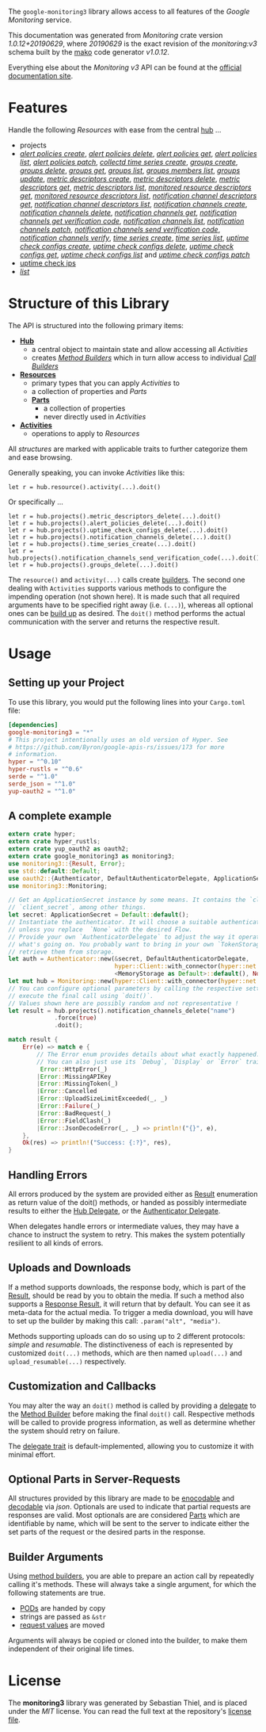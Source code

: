 <!---
DO NOT EDIT !
This file was generated automatically from 'src/mako/api/README.md.mako'
DO NOT EDIT !
-->
The `google-monitoring3` library allows access to all features of the *Google Monitoring* service.

This documentation was generated from *Monitoring* crate version *1.0.12+20190629*, where *20190629* is the exact revision of the *monitoring:v3* schema built by the [mako](http://www.makotemplates.org/) code generator *v1.0.12*.

Everything else about the *Monitoring* *v3* API can be found at the
[official documentation site](https://cloud.google.com/monitoring/api/).
# Features

Handle the following *Resources* with ease from the central [hub](https://docs.rs/google-monitoring3/1.0.12+20190629/google_monitoring3/struct.Monitoring.html) ... 

* projects
 * [*alert policies create*](https://docs.rs/google-monitoring3/1.0.12+20190629/google_monitoring3/struct.ProjectAlertPolicyCreateCall.html), [*alert policies delete*](https://docs.rs/google-monitoring3/1.0.12+20190629/google_monitoring3/struct.ProjectAlertPolicyDeleteCall.html), [*alert policies get*](https://docs.rs/google-monitoring3/1.0.12+20190629/google_monitoring3/struct.ProjectAlertPolicyGetCall.html), [*alert policies list*](https://docs.rs/google-monitoring3/1.0.12+20190629/google_monitoring3/struct.ProjectAlertPolicyListCall.html), [*alert policies patch*](https://docs.rs/google-monitoring3/1.0.12+20190629/google_monitoring3/struct.ProjectAlertPolicyPatchCall.html), [*collectd time series create*](https://docs.rs/google-monitoring3/1.0.12+20190629/google_monitoring3/struct.ProjectCollectdTimeSeryCreateCall.html), [*groups create*](https://docs.rs/google-monitoring3/1.0.12+20190629/google_monitoring3/struct.ProjectGroupCreateCall.html), [*groups delete*](https://docs.rs/google-monitoring3/1.0.12+20190629/google_monitoring3/struct.ProjectGroupDeleteCall.html), [*groups get*](https://docs.rs/google-monitoring3/1.0.12+20190629/google_monitoring3/struct.ProjectGroupGetCall.html), [*groups list*](https://docs.rs/google-monitoring3/1.0.12+20190629/google_monitoring3/struct.ProjectGroupListCall.html), [*groups members list*](https://docs.rs/google-monitoring3/1.0.12+20190629/google_monitoring3/struct.ProjectGroupMemberListCall.html), [*groups update*](https://docs.rs/google-monitoring3/1.0.12+20190629/google_monitoring3/struct.ProjectGroupUpdateCall.html), [*metric descriptors create*](https://docs.rs/google-monitoring3/1.0.12+20190629/google_monitoring3/struct.ProjectMetricDescriptorCreateCall.html), [*metric descriptors delete*](https://docs.rs/google-monitoring3/1.0.12+20190629/google_monitoring3/struct.ProjectMetricDescriptorDeleteCall.html), [*metric descriptors get*](https://docs.rs/google-monitoring3/1.0.12+20190629/google_monitoring3/struct.ProjectMetricDescriptorGetCall.html), [*metric descriptors list*](https://docs.rs/google-monitoring3/1.0.12+20190629/google_monitoring3/struct.ProjectMetricDescriptorListCall.html), [*monitored resource descriptors get*](https://docs.rs/google-monitoring3/1.0.12+20190629/google_monitoring3/struct.ProjectMonitoredResourceDescriptorGetCall.html), [*monitored resource descriptors list*](https://docs.rs/google-monitoring3/1.0.12+20190629/google_monitoring3/struct.ProjectMonitoredResourceDescriptorListCall.html), [*notification channel descriptors get*](https://docs.rs/google-monitoring3/1.0.12+20190629/google_monitoring3/struct.ProjectNotificationChannelDescriptorGetCall.html), [*notification channel descriptors list*](https://docs.rs/google-monitoring3/1.0.12+20190629/google_monitoring3/struct.ProjectNotificationChannelDescriptorListCall.html), [*notification channels create*](https://docs.rs/google-monitoring3/1.0.12+20190629/google_monitoring3/struct.ProjectNotificationChannelCreateCall.html), [*notification channels delete*](https://docs.rs/google-monitoring3/1.0.12+20190629/google_monitoring3/struct.ProjectNotificationChannelDeleteCall.html), [*notification channels get*](https://docs.rs/google-monitoring3/1.0.12+20190629/google_monitoring3/struct.ProjectNotificationChannelGetCall.html), [*notification channels get verification code*](https://docs.rs/google-monitoring3/1.0.12+20190629/google_monitoring3/struct.ProjectNotificationChannelGetVerificationCodeCall.html), [*notification channels list*](https://docs.rs/google-monitoring3/1.0.12+20190629/google_monitoring3/struct.ProjectNotificationChannelListCall.html), [*notification channels patch*](https://docs.rs/google-monitoring3/1.0.12+20190629/google_monitoring3/struct.ProjectNotificationChannelPatchCall.html), [*notification channels send verification code*](https://docs.rs/google-monitoring3/1.0.12+20190629/google_monitoring3/struct.ProjectNotificationChannelSendVerificationCodeCall.html), [*notification channels verify*](https://docs.rs/google-monitoring3/1.0.12+20190629/google_monitoring3/struct.ProjectNotificationChannelVerifyCall.html), [*time series create*](https://docs.rs/google-monitoring3/1.0.12+20190629/google_monitoring3/struct.ProjectTimeSeryCreateCall.html), [*time series list*](https://docs.rs/google-monitoring3/1.0.12+20190629/google_monitoring3/struct.ProjectTimeSeryListCall.html), [*uptime check configs create*](https://docs.rs/google-monitoring3/1.0.12+20190629/google_monitoring3/struct.ProjectUptimeCheckConfigCreateCall.html), [*uptime check configs delete*](https://docs.rs/google-monitoring3/1.0.12+20190629/google_monitoring3/struct.ProjectUptimeCheckConfigDeleteCall.html), [*uptime check configs get*](https://docs.rs/google-monitoring3/1.0.12+20190629/google_monitoring3/struct.ProjectUptimeCheckConfigGetCall.html), [*uptime check configs list*](https://docs.rs/google-monitoring3/1.0.12+20190629/google_monitoring3/struct.ProjectUptimeCheckConfigListCall.html) and [*uptime check configs patch*](https://docs.rs/google-monitoring3/1.0.12+20190629/google_monitoring3/struct.ProjectUptimeCheckConfigPatchCall.html)
* [uptime check ips](https://docs.rs/google-monitoring3/1.0.12+20190629/google_monitoring3/struct.UptimeCheckIp.html)
 * [*list*](https://docs.rs/google-monitoring3/1.0.12+20190629/google_monitoring3/struct.UptimeCheckIpListCall.html)




# Structure of this Library

The API is structured into the following primary items:

* **[Hub](https://docs.rs/google-monitoring3/1.0.12+20190629/google_monitoring3/struct.Monitoring.html)**
    * a central object to maintain state and allow accessing all *Activities*
    * creates [*Method Builders*](https://docs.rs/google-monitoring3/1.0.12+20190629/google_monitoring3/trait.MethodsBuilder.html) which in turn
      allow access to individual [*Call Builders*](https://docs.rs/google-monitoring3/1.0.12+20190629/google_monitoring3/trait.CallBuilder.html)
* **[Resources](https://docs.rs/google-monitoring3/1.0.12+20190629/google_monitoring3/trait.Resource.html)**
    * primary types that you can apply *Activities* to
    * a collection of properties and *Parts*
    * **[Parts](https://docs.rs/google-monitoring3/1.0.12+20190629/google_monitoring3/trait.Part.html)**
        * a collection of properties
        * never directly used in *Activities*
* **[Activities](https://docs.rs/google-monitoring3/1.0.12+20190629/google_monitoring3/trait.CallBuilder.html)**
    * operations to apply to *Resources*

All *structures* are marked with applicable traits to further categorize them and ease browsing.

Generally speaking, you can invoke *Activities* like this:

```Rust,ignore
let r = hub.resource().activity(...).doit()
```

Or specifically ...

```ignore
let r = hub.projects().metric_descriptors_delete(...).doit()
let r = hub.projects().alert_policies_delete(...).doit()
let r = hub.projects().uptime_check_configs_delete(...).doit()
let r = hub.projects().notification_channels_delete(...).doit()
let r = hub.projects().time_series_create(...).doit()
let r = hub.projects().notification_channels_send_verification_code(...).doit()
let r = hub.projects().groups_delete(...).doit()
```

The `resource()` and `activity(...)` calls create [builders][builder-pattern]. The second one dealing with `Activities` 
supports various methods to configure the impending operation (not shown here). It is made such that all required arguments have to be 
specified right away (i.e. `(...)`), whereas all optional ones can be [build up][builder-pattern] as desired.
The `doit()` method performs the actual communication with the server and returns the respective result.

# Usage

## Setting up your Project

To use this library, you would put the following lines into your `Cargo.toml` file:

```toml
[dependencies]
google-monitoring3 = "*"
# This project intentionally uses an old version of Hyper. See
# https://github.com/Byron/google-apis-rs/issues/173 for more
# information.
hyper = "^0.10"
hyper-rustls = "^0.6"
serde = "^1.0"
serde_json = "^1.0"
yup-oauth2 = "^1.0"
```

## A complete example

```Rust
extern crate hyper;
extern crate hyper_rustls;
extern crate yup_oauth2 as oauth2;
extern crate google_monitoring3 as monitoring3;
use monitoring3::{Result, Error};
use std::default::Default;
use oauth2::{Authenticator, DefaultAuthenticatorDelegate, ApplicationSecret, MemoryStorage};
use monitoring3::Monitoring;

// Get an ApplicationSecret instance by some means. It contains the `client_id` and 
// `client_secret`, among other things.
let secret: ApplicationSecret = Default::default();
// Instantiate the authenticator. It will choose a suitable authentication flow for you, 
// unless you replace  `None` with the desired Flow.
// Provide your own `AuthenticatorDelegate` to adjust the way it operates and get feedback about 
// what's going on. You probably want to bring in your own `TokenStorage` to persist tokens and
// retrieve them from storage.
let auth = Authenticator::new(&secret, DefaultAuthenticatorDelegate,
                              hyper::Client::with_connector(hyper::net::HttpsConnector::new(hyper_rustls::TlsClient::new())),
                              <MemoryStorage as Default>::default(), None);
let mut hub = Monitoring::new(hyper::Client::with_connector(hyper::net::HttpsConnector::new(hyper_rustls::TlsClient::new())), auth);
// You can configure optional parameters by calling the respective setters at will, and
// execute the final call using `doit()`.
// Values shown here are possibly random and not representative !
let result = hub.projects().notification_channels_delete("name")
             .force(true)
             .doit();

match result {
    Err(e) => match e {
        // The Error enum provides details about what exactly happened.
        // You can also just use its `Debug`, `Display` or `Error` traits
         Error::HttpError(_)
        |Error::MissingAPIKey
        |Error::MissingToken(_)
        |Error::Cancelled
        |Error::UploadSizeLimitExceeded(_, _)
        |Error::Failure(_)
        |Error::BadRequest(_)
        |Error::FieldClash(_)
        |Error::JsonDecodeError(_, _) => println!("{}", e),
    },
    Ok(res) => println!("Success: {:?}", res),
}

```
## Handling Errors

All errors produced by the system are provided either as [Result](https://docs.rs/google-monitoring3/1.0.12+20190629/google_monitoring3/enum.Result.html) enumeration as return value of 
the doit() methods, or handed as possibly intermediate results to either the 
[Hub Delegate](https://docs.rs/google-monitoring3/1.0.12+20190629/google_monitoring3/trait.Delegate.html), or the [Authenticator Delegate](https://docs.rs/yup-oauth2/*/yup_oauth2/trait.AuthenticatorDelegate.html).

When delegates handle errors or intermediate values, they may have a chance to instruct the system to retry. This 
makes the system potentially resilient to all kinds of errors.

## Uploads and Downloads
If a method supports downloads, the response body, which is part of the [Result](https://docs.rs/google-monitoring3/1.0.12+20190629/google_monitoring3/enum.Result.html), should be
read by you to obtain the media.
If such a method also supports a [Response Result](https://docs.rs/google-monitoring3/1.0.12+20190629/google_monitoring3/trait.ResponseResult.html), it will return that by default.
You can see it as meta-data for the actual media. To trigger a media download, you will have to set up the builder by making
this call: `.param("alt", "media")`.

Methods supporting uploads can do so using up to 2 different protocols: 
*simple* and *resumable*. The distinctiveness of each is represented by customized 
`doit(...)` methods, which are then named `upload(...)` and `upload_resumable(...)` respectively.

## Customization and Callbacks

You may alter the way an `doit()` method is called by providing a [delegate](https://docs.rs/google-monitoring3/1.0.12+20190629/google_monitoring3/trait.Delegate.html) to the 
[Method Builder](https://docs.rs/google-monitoring3/1.0.12+20190629/google_monitoring3/trait.CallBuilder.html) before making the final `doit()` call. 
Respective methods will be called to provide progress information, as well as determine whether the system should 
retry on failure.

The [delegate trait](https://docs.rs/google-monitoring3/1.0.12+20190629/google_monitoring3/trait.Delegate.html) is default-implemented, allowing you to customize it with minimal effort.

## Optional Parts in Server-Requests

All structures provided by this library are made to be [enocodable](https://docs.rs/google-monitoring3/1.0.12+20190629/google_monitoring3/trait.RequestValue.html) and 
[decodable](https://docs.rs/google-monitoring3/1.0.12+20190629/google_monitoring3/trait.ResponseResult.html) via *json*. Optionals are used to indicate that partial requests are responses 
are valid.
Most optionals are are considered [Parts](https://docs.rs/google-monitoring3/1.0.12+20190629/google_monitoring3/trait.Part.html) which are identifiable by name, which will be sent to 
the server to indicate either the set parts of the request or the desired parts in the response.

## Builder Arguments

Using [method builders](https://docs.rs/google-monitoring3/1.0.12+20190629/google_monitoring3/trait.CallBuilder.html), you are able to prepare an action call by repeatedly calling it's methods.
These will always take a single argument, for which the following statements are true.

* [PODs][wiki-pod] are handed by copy
* strings are passed as `&str`
* [request values](https://docs.rs/google-monitoring3/1.0.12+20190629/google_monitoring3/trait.RequestValue.html) are moved

Arguments will always be copied or cloned into the builder, to make them independent of their original life times.

[wiki-pod]: http://en.wikipedia.org/wiki/Plain_old_data_structure
[builder-pattern]: http://en.wikipedia.org/wiki/Builder_pattern
[google-go-api]: https://github.com/google/google-api-go-client

# License
The **monitoring3** library was generated by Sebastian Thiel, and is placed 
under the *MIT* license.
You can read the full text at the repository's [license file][repo-license].

[repo-license]: https://github.com/Byron/google-apis-rsblob/master/LICENSE.md
